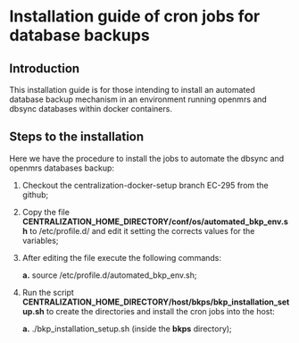 # Installation guide of cron jobs for database backups 

## Introduction

This installation guide is for those intending to install an automated database backup mechanism in an environment running openmrs and dbsync databases within docker containers.

## Steps to the installation

Here we have the procedure to install the jobs to automate the dbsync and openmrs databases backup:

1. Checkout the centralization-docker-setup branch EC-295 from the github;
2. Copy the file **CENTRALIZATION_HOME_DIRECTORY/conf/os/automated_bkp_env.sh** to /etc/profile.d/ and edit it setting the corrects values for the variables;
3. After editing the file execute the following commands:

    **a.** source /etc/profile.d/automated_bkp_env.sh;
4. Run the script **CENTRALIZATION_HOME_DIRECTORY/host/bkps/bkp_installation_setup.sh** to create the directories and install the cron jobs into the host:
   
    **a.** ./bkp_installation_setup.sh (inside the **bkps** directory);

